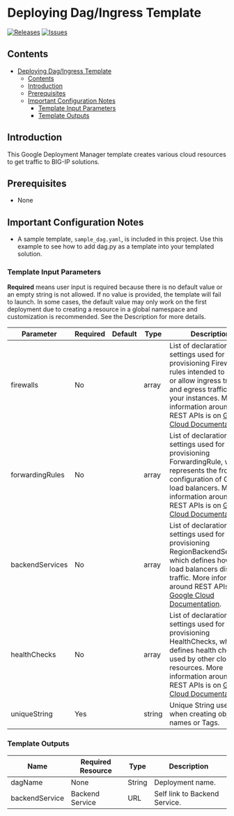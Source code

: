 # Deploying Dag/Ingress Template

[![Releases](https://img.shields.io/github/release/F5Networks/f5-google-gdm-templates-v2.svg)](https://github.com/F5Networks/f5-google-gdm-templates-v2/releases)
[![Issues](https://img.shields.io/github/issues/F5Networks/f5-google-gdm-templates-v2.svg)](https://github.com/F5Networks/f5-google-gdm-templates-v2/issues)

## Contents

- [Deploying Dag/Ingress Template](#deploying-dagingress-template)
  - [Contents](#contents)
  - [Introduction](#introduction)
  - [Prerequisites](#prerequisites)
  - [Important Configuration Notes](#important-configuration-notes)
    - [Template Input Parameters](#template-input-parameters)
    - [Template Outputs](#template-outputs)


## Introduction

This Google Deployment Manager template creates various cloud resources to get traffic to BIG-IP solutions.

## Prerequisites

 - None

## Important Configuration Notes

 - A sample template, `sample_dag.yaml`, is included in this project. Use this example to see how to add dag.py as a template into your templated solution.

### Template Input Parameters

**Required** means user input is required because there is no default value or an empty string is not allowed. If no value is provided, the template will fail to launch. In some cases, the default value may only work on the first deployment due to creating a resource in a global namespace and customization is recommended. See the Description for more details.

| Parameter | Required | Default | Type | Description |
| --- | --- | --- | --- | --- |
| firewalls | No |  | array | List of declaration of settings used for provisioning Firewalls rules intended to deny or allow ingress traffic to and egress traffic from your instances. More information around REST APIs is on [Google Cloud Documentation](https://cloud.google.com/compute/docs/reference/rest/v1/firewalls). |
| forwardingRules | No |  | array | List of declaration of settings used for provisioning ForwardingRule, which represents the frontend configuration of GCP load balancers. More information around REST APIs is on [Google Cloud Documentation](https://cloud.google.com/compute/docs/reference/rest/v1/forwardingRules). |
| backendServices | No |  | array | List of declaration of settings used for provisioning RegionBackendServices, which defines how GCP load balancers distribute traffic. More information around REST APIs is on [Google Cloud Documentation](https://cloud.google.com/compute/docs/reference/rest/v1/regionBackendServices). |
| healthChecks | No |  | array | List of declaration of settings used for provisioning HealthChecks, which defines health checks used by other cloud resources. More information around REST APIs is on [Google Cloud Documentation](https://cloud.google.com/compute/docs/reference/rest/v1/healthChecks). |
| uniqueString | Yes |  | string | Unique String used when creating object names or Tags. |

### Template Outputs

| Name | Required Resource | Type | Description |
| --- | --- | --- | --- |
| dagName | None | String | Deployment name. |
| backendService | Backend Service | URL | Self link to Backend Service. |